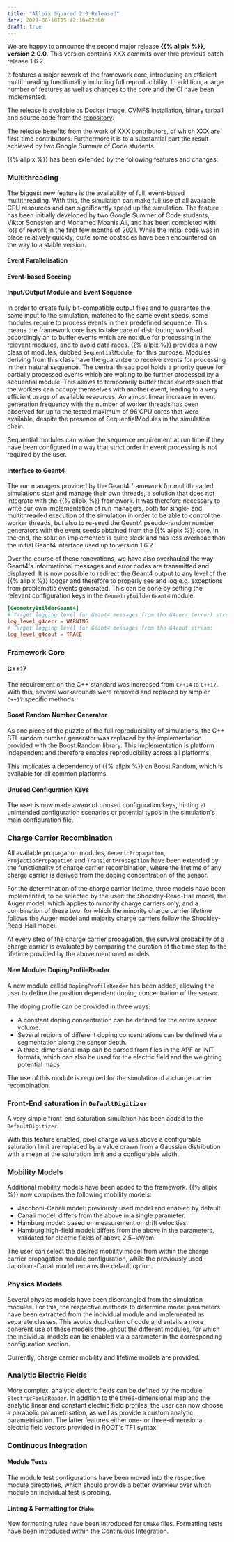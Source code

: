 ```yaml
---
title: "Allpix Squared 2.0 Released"
date: 2021-06-10T15:42:10+02:00
draft: true
---
```


We are happy to announce the second major release **{{% allpix %}}, version 2.0.0**.
This version contains XXX commits over thre previous patch release 1.6.2.

It features a major rework of the framework core, introducing an efficient multithreading functionality including full reproducibility.
In addition, a large number of features as well as changes to the core and the CI have been implemented.

The release is available as Docker image, CVMFS installation, binary tarball and source code from the [repository](https://gitlab.cern.ch/allpix-squared/allpix-squared/).

The release benefits from the work of XXX contributors, of which XXX are first-time contributors.
Furthermore it is to a substantial part the result achieved by two Google Summer of Code students.

{{% allpix %}} has been extended by the following features and changes:
<!--more-->

### Multithreading

The biggest new feature is the availability of full, event-based multithreading.
With this, the simulation can make full use of all available CPU resources and can significantly speed up the simulation.
The feature has been initially developed by two Google Summer of Code students, Viktor Sonesten and Mohamed Moanis Ali, and has been completed with lots of rework in the first few months of 2021.
While the initial code was in place relatively quickly, quite some obstacles have been encountered on the way to a stable version.

#### Event Parallelisation


#### Event-based Seeding


#### Input/Output Module and Event Sequence

In order to create fully bit-compatible output files and to guarantee the same input to the simulation, matched to the same event seeds, some modules require to process events in their predefined sequence.
This means the framework core has to take care of distributing workload accordingly an to buffer events which are not due for processing in the relevant modules, and to avoid data races.
{{% allpix %}} provides a new class of modules, dubbed `SequentialModule`, for this purpose.
Modules deriving from this class have the guarantee to receive events for processing in their natural sequence.
The central thread pool holds a priority queue for partially processed events which are waiting to be further processed by a sequential module.
This allows to temporarily buffer these events such that the workers can occupy themselves with another event, leading to a very efficient usage of available resources.
An almost linear increase in event generation frequency with the number of worker threads has been observed for up to the tested maximum of 96 CPU cores that were available, despite the presence of SequentialModules in the simulation chain.

Sequential modules can waive the sequence requirement at run time if they have been configured in a way that strict order in event processing is not required by the user.


#### Interface to Geant4

The run managers provided by the Geant4 framework for multithreaded simulations start and manage their own threads, a solution that does not integrate with the {{% allpix %}} framework.
It was therefore necessary to write our own implementation of run managers, both for single- and multithreaded execution of the simulation in order to be able to control the worker threads, but also to re-seed the Geant4 pseudo-random number generators with the event seeds obtained from the {{% allpix %}} core.
In the end, the solution implemented is quite sleek and has less overhead than the initial Geant4 interface used up to version 1.6.2

Over the course of these renovations, we have also overhauled the way Geant4's informational messages and error codes are transmitted and displayed.
It is now possible to redirect the Geant4 output to any level of the {{% allpix %}} logger and therefore to properly see and log e.g. exceptions from problematic events generated.
This can be done by setting the relevant configuration keys in the `GeometryBuilderGeant4` module:

```toml
[GeometryBuilderGeant4]
# Target logging level for Geant4 messages from the G4cerr (error) stream:
log_level_g4cerr = WARNING
# Target logging level for Geant4 messages from the G4cout stream:
log_level_g4cout = TRACE
```

### Framework Core

#### C++17

The requirement on the C++ standard was increased from `C++14` to `C++17`.
With this, several workarounds were removed and replaced by simpler `C++17` specific methods.

#### Boost Random Number Generator

As one piece of the puzzle of the full reproducibility of simulations, the C++ STL random number generator was replaced by the implementation provided with the Boost.Random library.
This implementation is platform independent and therefore enables reproducibility across all platforms.

This implicates a dependency of {{% allpix %}} on Boost.Random, which is available for all common platforms.

#### Unused Configuration Keys

The user is now made aware of unused configuration keys, hinting at unintended configuration scenarios or potential typos in the simulation's main configuration file.


### Charge Carrier Recombination

All available propagation modules, `GenericPropagation`, `ProjectionPropagation` and `TransientPropagation` have been extended by the functionality of charge carrier recombination, where the lifetime of any charge carrier is derived from the doping concentration of the sensor.

For the determination of the charge carrier lifetime, three models have been implemented, to be selected by the user: the Shockley-Read-Hall model, the Auger model, which applies to minority charge carriers only, and a combination of these two, for which the minority charge carrier lifetime follows the Auger model and majority charge carriers follow the Shockley-Read-Hall model.

At every step of the charge carrier propagation, the survival probability of a charge carrier is evaluated by comparing the duration of the time step to the lifetime provided by the above mentioned models.


#### New Module: DopingProfileReader

A new module called `DopingProfileReader` has been added, allowing the user to define the position dependent doping concentration of the sensor.

The doping profile can be provided in three ways:
 * A constant doping concentration can be defined for the entire sensor volume.
 * Several regions of different doping concentrations can be defined via a segmentation along the sensor depth.
 * A three-dimensional map can be parsed from files in the APF or INIT formats, which can also be used for the electric field and the weighting potential maps.

The use of this module is required for the simulation of a charge carrier recombination.


### Front-End saturation in `DefaultDigitizer`

A very simple front-end saturation simulation has been added to the `DefaultDigitizer`.

With this feature enabled, pixel charge values above a configurable saturation limit are replaced by a value drawn from a Gaussian distribution with a mean at the saturation limit and a configurable width.


### Mobility Models

Additional mobility models have been added to the framework.
{{% allpix %}} now comprises the following mobility models:
 * Jacoboni-Canali model: previously used model and enabled by default.
 * Canali model: differs from the above in a single parameter.
 * Hamburg model: based on measurement on drift velocities.
 * Hamburg high-field model: differs from the above in the parameters, validated for electric fields of above 2.5~kV/cm.

The user can select the desired mobility model from within the charge carrier propagation module configuration, while the previously used Jacoboni-Canali model remains the default option.


### Physics Models

Several physics models have been disentangled from the simulation modules.
For this, the respective methods to determine model parameters have been extracted from the individual module and implemented as separate classes.
This avoids duplication of code and entails a more coherent use of these models throughout the different modules, for which the individual models can be enabled via a parameter in the corresponding configuration section.

Currently, charge carrier mobility and lifetime models are provided.


### Analytic Electric Fields

More complex, analytic electric fields can be defined by the module `ElectricFieldReader`.
In addition to the three-dimensional map and the analytic linear and constant electric field profiles, the user can now choose a parabolic parametrisation, as well as provide a custom analytic parametrisation.
The latter features either one- or three-dimensional electric field vectors provided in ROOT's TF1 syntax.


### Continuous Integration

#### Module Tests

The module test configurations have been moved into the respective module directories, which should provide a better overview over which module an individual test is probing.

#### Linting & Formatting for `CMake`

New formatting rules have been introduced for `CMake` files.
Formatting tests have been introduced within the Continuous Integration.
